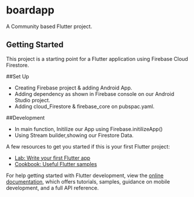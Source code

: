 # boardapp

A Community based Flutter project.

## Getting Started

This project is a starting point for a Flutter application using Firebase Cloud Firestore.

##Set Up
- Creating Firebase project & adding Android App.
- Adding dependency as shown in Firebase console on our Android Studio project.
- Adding cloud_Firestore & firebase_core on pubspac.yaml.

##Development
- In main function, Initilize our App using Firebase.initilizeApp()
- Using Stream builder,showing our Firestore Data. 

A few resources to get you started if this is your first Flutter project:

- [Lab: Write your first Flutter app](https://docs.flutter.dev/get-started/codelab)
- [Cookbook: Useful Flutter samples](https://docs.flutter.dev/cookbook)

For help getting started with Flutter development, view the
[online documentation](https://docs.flutter.dev/), which offers tutorials,
samples, guidance on mobile development, and a full API reference.
